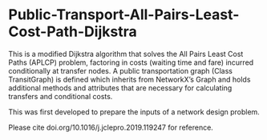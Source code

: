 # Public-Transport-All-Pairs-Least-Cost-Path-Dijkstra
This is a modified Dijkstra algorithm that solves the All Pairs Least Cost Paths (APLCP) problem, factoring in costs (waiting time and fare) incurred conditionally at transfer nodes. 
A public transportation graph (Class TransitGraph) is defined which inherits from NetworkX’s Graph and holds additional methods and attributes that are necessary for calculating transfers and conditional costs.

This was first developed to prepare the inputs of a network design problem. 

Please cite doi.org/10.1016/j.jclepro.2019.119247 for reference.
